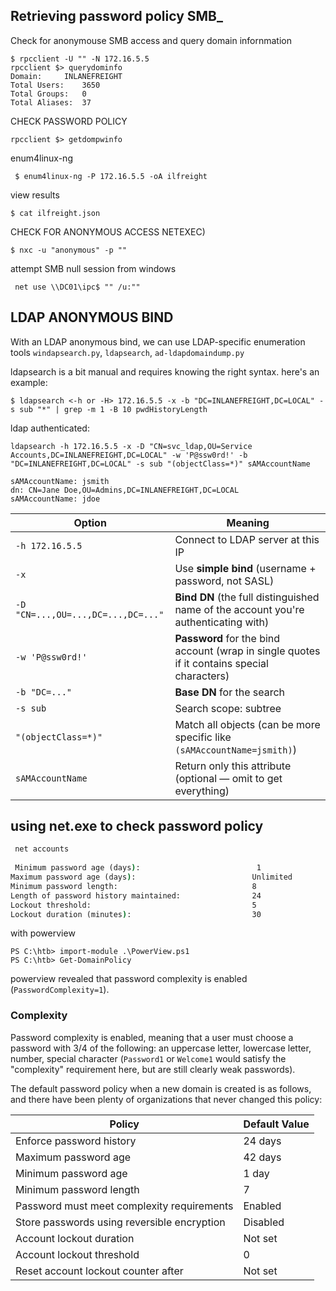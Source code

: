 

## Retrieving password policy SMB_
Check for anonymouse SMB access and query domain infornmation
```shell-session
$ rpcclient -U "" -N 172.16.5.5
rpcclient $> querydominfo
Domain:		INLANEFREIGHT
Total Users:	3650
Total Groups:	0
Total Aliases:	37
```

 CHECK PASSWORD POLICY
```
rpcclient $> getdompwinfo
```

enum4linux-ng
```shell-session
 $ enum4linux-ng -P 172.16.5.5 -oA ilfreight
```
view results
```shell-session
$ cat ilfreight.json 
```


 CHECK FOR ANONYMOUS ACCESS NETEXEC)
 ```
$ nxc -u "anonymous" -p ""
```

attempt SMB null session from windows
```cmd-session
 net use \\DC01\ipc$ "" /u:""
```

## LDAP ANONYMOUS BIND
With an LDAP anonymous bind, we can use LDAP-specific enumeration tools
`windapsearch.py`, `ldapsearch`, `ad-ldapdomaindump.py`

ldapsearch is a bit manual and requires knowing the right syntax. here's an example:
```shell-session
$ ldapsearch <-h or -H> 172.16.5.5 -x -b "DC=INLANEFREIGHT,DC=LOCAL" -s sub "*" | grep -m 1 -B 10 pwdHistoryLength
```

ldap authenticated:
```shell
ldapsearch -h 172.16.5.5 -x -D "CN=svc_ldap,OU=Service Accounts,DC=INLANEFREIGHT,DC=LOCAL" -w 'P@ssw0rd!' -b "DC=INLANEFREIGHT,DC=LOCAL" -s sub "(objectClass=*)" sAMAccountName

sAMAccountName: jsmith
dn: CN=Jane Doe,OU=Admins,DC=INLANEFREIGHT,DC=LOCAL
sAMAccountName: jdoe
```

| Option                             | Meaning                                                                                     |
| ---------------------------------- | ------------------------------------------------------------------------------------------- |
| `-h 172.16.5.5`                    | Connect to LDAP server at this IP                                                           |
| `-x`                               | Use **simple bind** (username + password, not SASL)                                         |
| `-D "CN=...,OU=...,DC=...,DC=..."` | **Bind DN** (the full distinguished name of the account you're authenticating with)         |
| `-w 'P@ssw0rd!'`                   | **Password** for the bind account (wrap in single quotes if it contains special characters) |
| `-b "DC=..."`                      | **Base DN** for the search                                                                  |
| `-s sub`                           | Search scope: subtree                                                                       |
| `"(objectClass=*)"`                | Match all objects (can be more specific like `(sAMAccountName=jsmith)`)                     |
| `sAMAccountName`                   | Return only this attribute (optional — omit to get everything)                              |
## using net.exe to check password policy
```cmd
 net accounts
 
 Minimum password age (days):                          1
Maximum password age (days):                          Unlimited
Minimum password length:                              8
Length of password history maintained:                24
Lockout threshold:                                    5
Lockout duration (minutes):                           30
```

with powerview
```powershell-session
PS C:\htb> import-module .\PowerView.ps1
PS C:\htb> Get-DomainPolicy
```
powerview revealed that password complexity is enabled (`PasswordComplexity=1`).

### Complexity
Password complexity is enabled, meaning that a user must choose a password with 3/4 of the following: an uppercase letter, lowercase letter, number, special character (`Password1` or `Welcome1` would satisfy the "complexity" requirement here, but are still clearly weak passwords).

The default password policy when a new domain is created is as follows, and there have been plenty of organizations that never changed this policy:

| Policy                                      | Default Value |
| ------------------------------------------- | ------------- |
| Enforce password history                    | 24 days       |
| Maximum password age                        | 42 days       |
| Minimum password age                        | 1 day         |
| Minimum password length                     | 7             |
| Password must meet complexity requirements  | Enabled       |
| Store passwords using reversible encryption | Disabled      |
| Account lockout duration                    | Not set       |
| Account lockout threshold                   | 0             |
| Reset account lockout counter after         | Not set       |